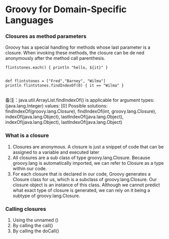 # Groovy for Domain-Specific Languages

### Closures as method parameters

Groovy has a special handling for methods whose last parameter is a closure. When invoking these methods, the closure can be de ned anonymously after the method call parenthesis.

```
flintstones.each() { println "hello, ${it}" }


def flintstones = ["Fred","Barney", "Wilma"]println flintstones.findIndexOf(0) { it == "Wilma" }
     
```

备注：java.util.ArrayList.findIndexOf() is applicable for argument types: (java.lang.Integer) values: [0]
Possible solutions: findIndexOf(groovy.lang.Closure), findIndexOf(int, groovy.lang.Closure), indexOf(java.lang.Object), lastIndexOf(java.lang.Object), indexOf(java.lang.Object), lastIndexOf(java.lang.Object)


### What is a closure

1. Closures are anonymous. A closure is just a snippet of code that can be assigned to a variable and executed later
2. All closures are a sub class of type groovy.lang.Closure. Because groovy.lang is automatically imported, we can refer to Closure as a type within our code.
3. For each closure that is declared in our code, Groovy generates a Closure class for us, which is a subclass of groovy.lang.Closure. Our closure object is an instance of this class. Although we cannot predict what exact type of closure is generated, we can rely on it being a subtype of groovy.lang.Closure.


### Calling closures
1. Using the unnamed ()
2. By calling the call()
3. By calling the doCall() 